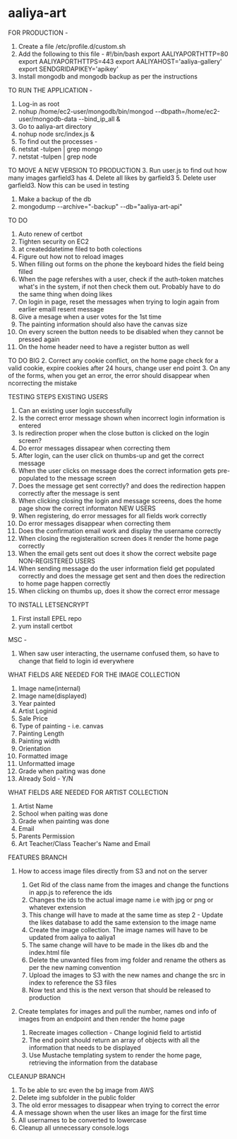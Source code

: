 # aaliya-art

FOR PRODUCTION -
1. Create a file /etc/profile.d/custom.sh
2. Add the following to this file -
    #!/bin/bash
    export AALIYAPORTHTTP=80
    export AALIYAPORTHTTPS=443
    export AALIYAHOST='aaliya-gallery'
    export SENDGRIDAPIKEY='apikey'
3. Install mongodb and mongodb backup as per the instructions


TO RUN THE APPLICATION -
1. Log-in as root
2. nohup /home/ec2-user/mongodb/bin/mongod --dbpath=/home/ec2-user/mongodb-data --bind_ip_all &
3. Go to aaliya-art directory
4. nohup node src/index.js &
5. To find out the processes -
6. netstat -tulpen | grep mongo
7. netstat -tulpen | grep node


TO MOVE A NEW VERSION TO PRODUCTION
3. Run user.js to find out how many images garfield3 has
4. Delete all likes by garfield3
5. Delete user garfield3. Now this can be used in testing
1. Make a backup of the db
2. mongodump --archive="<date>-backup" --db="aaliya-art-api"


TO DO
1. Auto renew of certbot
1. Tighten security on EC2
1. at createddatetime filed to both colections
2. Figure out how not to reload images
4. When filling out forms on the phone the keyboard hides the field being filled
6. When the page refershes with a user, check if the auth-token matches what's in the system, if not then check them out. Probably have to do the same thing when doing likes
7. On login in page, reset the messages when trying to login again from earlier emaill resent message
8. Give a mesage when a user votes for the 1st time
9. The painting information should also have the canvas size
10. On every screen the button needs to be disabled when they cannot be pressed again
11. On the home header need to have a register button as well


TO DO BIG
2. Correct any cookie conflict, on the home page check for a valid cookie, expire cookies after 24 hours, change user end point
3. On any of the forms, when you get an error, the error should disappear when ncorrecting the mistake

TESTING STEPS
EXISTING USERS
1. Can an existing user login successfully
2. Is the correct error message shown when incorrect login information is entered
3. Is redirection proper when the close button is clicked on the login screen?
2. Do error messages dissapear when correcting them
2. After login, can the user click on thumbs-up and get the correct message
3. When the user clicks on message does the correct information gets pre-populated to the message screen
4. Does the message get sent correctly? and does the redirection happen correctly after the message is sent
4. When clicking closing the login and message screens, does the home page show the correct informaton
NEW USERS
1. When registering, do error messages for all fields work correctly
2. Do error messages disappear when correcting them
3. Does the confirmation email work and display the username correctly
4. When closing the registeraition screen does it render the home page correctly
5. When the email gets sent out does it show the correct website page
NON-REGISTERED USERS
1. When sending message do the user information field get populated correctly and does the message get sent and then does the redirection to home page happen correctly
2. When clicking on thumbs up, does it show the correct error message



TO INSTALL LETSENCRYPT
1. First install EPEL repo
2. yum install certbot

MSC - 
1. When saw user interacting, the username confused them, so have to change that field to login id everywhere


WHAT FIELDS ARE NEEDED FOR THE IMAGE COLLECTION
1. Image name(internal)
2. Image name(displayed)
2. Year painted
3. Artist Loginid
4. Sale Price
5. Type of painting - i.e. canvas
6. Painting Length
7. Painting width
8. Orientation
7. Formatted image
8. Unformatted image
9. Grade when paiting was done
10. Already Sold - Y/N

WHAT FIELDS ARE NEEDED FOR ARTIST COLLECTION
1. Artist Name
2. School when paiting was done
3. Grade when painting was done
4. Email
5. Parents Permission
6. Art Teacher/Class Teacher's Name and Email

FEATURES BRANCH
1. How to access image files directly from S3 and not on the server
    1. Get Rid of the class name from the images and change the functions in app.js to reference the ids 
    2. Changes the ids to the actual image name i.e with jpg or png or whatever extension
    3. This change will have to made at the same time as step 2 - Update the likes database to add the same extension to the image name
    4. Create the image collection. The image names will have to be updated from aaliya to aaliya1
    5. The same change will have to be made in the likes db and the index.html file
    6. Delete the unwanted files from img folder and rename the others as per the new naming convention
    7. Upload the images to S3 with the new names and change the src in index to reference the S3 files
    8. Now test and this is the next verson that should be released to production
    
    
    
2. Create templates for images and pull the number, names ond info of images from an endpoint and then render the home page
    1. Recreate images collection - Change loginid field to artistid
    2. The end point should return an array of objects with all the information that needs to be displayed
    2. Use Mustache templating system to render the home page, retrieving the information from the 
    database
    

CLEANUP BRANCH
1. To be able to src even the bg image from AWS
2. Delete img subfolder in the public folder
3. The old error messages to disappear when trying to correct the error
4. A message shown when the user likes an image for the first time
5. All usernames to be converted to lowercase
6. Cleanup all unnecessary console.logs






